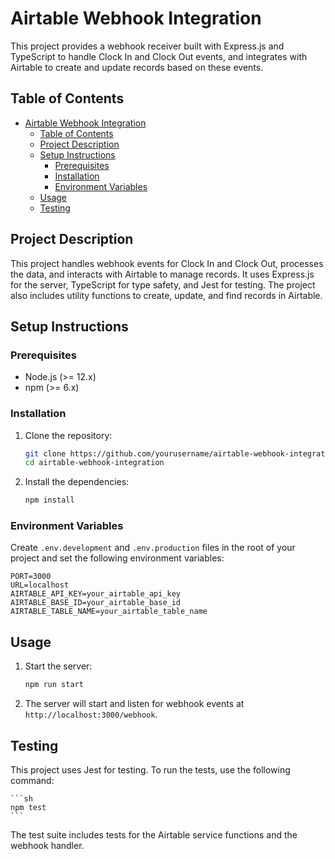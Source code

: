 # Airtable Webhook Integration

This project provides a webhook receiver built with Express.js and TypeScript to handle Clock In and Clock Out events, and integrates with Airtable to create and update records based on these events.

## Table of Contents

- [Airtable Webhook Integration](#airtable-webhook-integration)
  - [Table of Contents](#table-of-contents)
  - [Project Description](#project-description)
  - [Setup Instructions](#setup-instructions)
    - [Prerequisites](#prerequisites)
    - [Installation](#installation)
    - [Environment Variables](#environment-variables)
  - [Usage](#usage)
  - [Testing](#testing)

## Project Description

This project handles webhook events for Clock In and Clock Out, processes the data, and interacts with Airtable to manage records. It uses Express.js for the server, TypeScript for type safety, and Jest for testing. The project also includes utility functions to create, update, and find records in Airtable.

## Setup Instructions

### Prerequisites

- Node.js (>= 12.x)
- npm (>= 6.x)

### Installation

1. Clone the repository:
    ```sh
    git clone https://github.com/yourusername/airtable-webhook-integration.git
    cd airtable-webhook-integration
    ```

2. Install the dependencies:
    ```sh
    npm install
    ```

### Environment Variables

Create `.env.development` and `.env.production` files in the root of your project and set the following environment variables:

```plaintext
PORT=3000
URL=localhost
AIRTABLE_API_KEY=your_airtable_api_key
AIRTABLE_BASE_ID=your_airtable_base_id
AIRTABLE_TABLE_NAME=your_airtable_table_name
```

## Usage

1. Start the server:
    ```sh
    npm run start
    ```

2. The server will start and listen for webhook events at `http://localhost:3000/webhook`.

## Testing

This project uses Jest for testing. To run the tests, use the following command:

    ```sh
    npm test
    ```

The test suite includes tests for the Airtable service functions and the webhook handler.
